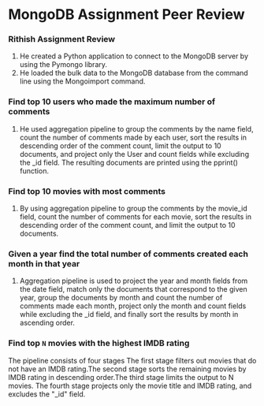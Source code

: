 # MongoDB Assignment Peer Review

### Rithish Assignment Review

1. He created a Python application to connect to the MongoDB server by using the Pymongo library.
2. He loaded the bulk data to the MongoDB database from the command line using the Mongoimport command.

### Find top 10 users who made the maximum number of comments
1. He used aggregation pipeline to group the comments by the name field, count the number of comments made by each user, sort the results in descending order of the comment count, limit the output to 10 documents, and project only the User and count fields while excluding the _id field. The resulting documents are printed using the pprint() function.

### Find top 10 movies with most comments
1. By using aggregation pipeline to group the comments by the movie_id field, count the number of comments for each movie, sort the results in descending order of the comment count, and limit the output to 10 documents.


### Given a year find the total number of comments created each month in that year
1. Aggregation pipeline is used to project the year and month fields from the date field, match only the documents that correspond to the given year, group the documents by month and count the number of comments made each month, project only the month and count fields while excluding the _id field, and finally sort the results by month in ascending order.

### Find top `N` movies with the highest IMDB rating
The pipeline consists of four stages The first stage filters out movies that do not have an IMDB rating.The second stage sorts the remaining movies by IMDB rating in descending order.The third stage limits the output to N movies.
The fourth stage projects only the movie title and IMDB rating, and excludes the "_id" field.
